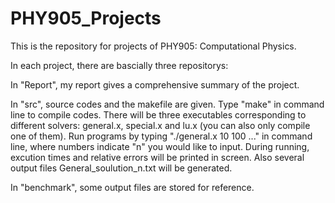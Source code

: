# PHY905_Projects
This is the repository for projects of PHY905: Computational Physics.

In each project, there are bascially three repositorys:

In "Report", my report gives a comprehensive summary of the project.

In "src", source codes and the makefile are given. Type "make" in command line to compile codes. There will be three executables corresponding to different solvers: general.x, special.x and lu.x (you can also only compile one of them). Run programs by typing "./general.x 10 100 ..." in command line, where numbers indicate "n" you would like to input. During running, excution times and relative errors will be printed in screen. Also several output files General_soulution_n.txt will be generated.

In "benchmark", some output files are stored for reference.
